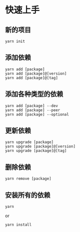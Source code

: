 # 快速上手

## 新的项目

	yarn init

## 添加依赖

	yarn add [package]
	yarn add [package]@[version]
	yarn add [package]@[tag]
	
## 添加各种类型的依赖

	yarn add [package] --dev
	yarn add [package] --peer
	yarn add [package] --optional

## 更新依赖

	yarn upgrade [package]
	yarn upgrade [package]@[version]
	yarn upgrade [package]@[tag]

## 删除依赖

	yarn remove [package]

## 安装所有的依赖

	yarn

or

	yarn install
	
